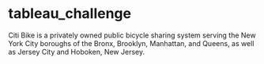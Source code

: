 # tableau_challenge
Citi Bike is a privately owned public bicycle sharing system serving the New York City boroughs of the Bronx, Brooklyn, Manhattan, and Queens, as well as Jersey City and Hoboken, New Jersey.
